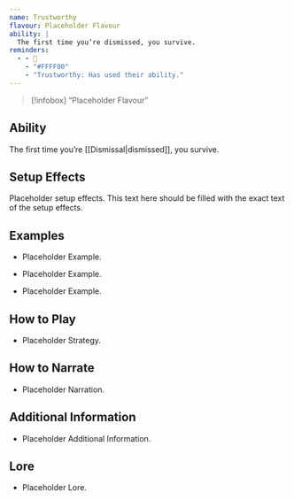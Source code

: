 ```yaml
---
name: Trustworthy
flavour: Placeholder Flavour
ability: |
  The first time you’re dismissed, you survive.
reminders:
  - - 🤝
    - "#FFFF00"
    - "Trustworthy: Has used their ability."
---
```

> [!infobox]
>  “Placeholder Flavour”

## Ability
The first time you’re [[Dismissal|dismissed]], you survive.

## Setup Effects
Placeholder setup effects. This text here should be filled with the exact text of the setup effects.

## Examples
- Placeholder Example.

- Placeholder Example.

- Placeholder Example.

## How to Play
- Placeholder Strategy.

## How to Narrate
- Placeholder Narration.

## Additional Information
- Placeholder Additional Information.

## Lore
- Placeholder Lore.